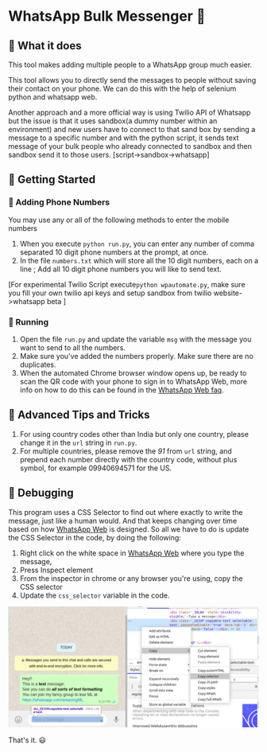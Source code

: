 # WhatsApp Bulk Messenger :loudspeaker:

## :dart: What it does 
This tool makes adding multiple people to a WhatsApp group much easier. 

This tool allows you to directly send the messages to people without saving their contact on your phone. We can do this with the help of selenium python and whatsapp web.

Another approach and a more official way is using Twilio API of Whatsapp but the issue is that it uses sandbox(a dummy number within an environment) and new users have to connect to that sand box by sending a message to a specific number and with the python script, it sends text message of your bulk people who already connected to sandbox and then sandbox send it to those users. 
[script->sandbox->whatsapp]

## :rocket: Getting Started 

### :iphone: Adding Phone Numbers

You may use any or all of the following methods to enter the mobile numbers

1. When you execute `python run.py`, you can enter any number of comma separated 10 digit phone numbers at the prompt, at once.
2. In the file `numbers.txt` which will store all the 10 digit numbers, each on a line ; Add all 10 digit phone numbers you will like to send text. 

[For experimental Twilio Script execute`python wpautomate.py`, make sure you fill your own twilio api keys and setup sandbox from twilio website->whatsapp beta ]
### :running: Running

1. Open the file `run.py` and update the variable `msg` with the message you want to send to all the numbers.
2. Make sure you've added the numbers properly. Make sure there are no duplicates.
3. When the automated Chrome browser window opens up, be ready to scan the QR code with your phone to sign in to WhatsApp Web, more info on how to do this can be found in the [WhatsApp Web faq](https://faq.whatsapp.com/en/web/28080003/).


## :stars: Advanced Tips and Tricks

1. For using country codes other than India but only one country, please change it in the `url` string in `run.py`.
2. For multiple countries, please remove the _91_ from `url` string, and prepend each number directly with the country code, without plus symbol, for example 09940694571 for the US.


## :dragon: Debugging
This program uses a CSS Selector to find out where exactly to write the message, just like a human would. And that keeps changing over time based on how [WhatsApp Web](web.whatsapp.com) is designed. So all we have to do is update the CSS Selector in the code, by doing the following:

1. Right click on the white space in [WhatsApp Web](web.whatsapp.com) where you type the message, 
2. Press Inspect element
3. From the inspector in chrome or any browser you're using, copy the CSS selector
4. Update the `css_selector` variable in the code.

<img src="assets/CopyCSSSelector.png" width="800" alt="Copy CSS Selector from WhatsApp" class="center">

That's it. :smiley:

